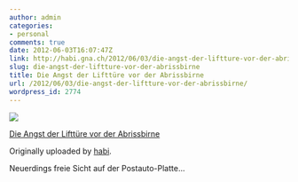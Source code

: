```yaml
---
author: admin
categories:
- personal
comments: true
date: 2012-06-03T16:07:47Z
link: http://habi.gna.ch/2012/06/03/die-angst-der-liftture-vor-der-abrissbirne/
slug: die-angst-der-liftture-vor-der-abrissbirne
title: Die Angst der Lifttüre vor der Abrissbirne
url: /2012/06/03/die-angst-der-liftture-vor-der-abrissbirne/
wordpress_id: 2774
---
```


[![](http://farm8.staticflickr.com/7216/7328259002_b293f1d286_m.jpg)](http://www.flickr.com/photos/habi/7328259002/)
   

 
  [Die Angst der Lifttüre vor der Abrissbirne](http://www.flickr.com/photos/habi/7328259002/)
    

  Originally uploaded by [habi](http://www.flickr.com/photos/habi/).
 



Neuerdings freie Sicht auf der Postauto-Platte...
  

